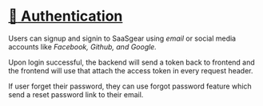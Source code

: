# [:closed_lock_with_key: Authentication](https://github.com/nguyenguanghuy/SaaS_App/docs/authentication.md)
Users can signup and signin to SaaSgear using *email* or social media accounts like *Facebook, Github, and Google.*

Upon login successful, the backend will send a token back to frontend and the frontend will use that attach the access token in every request header.

If user forget their password, they can use forgot password feature which send a reset password link to their email.

